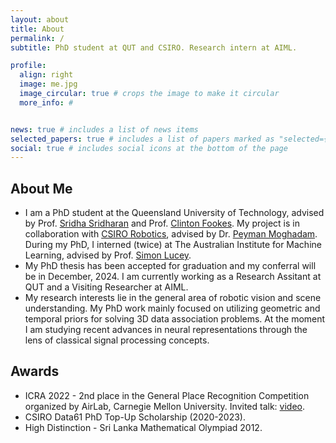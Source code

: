 ```yaml
---
layout: about
title: About
permalink: /
subtitle: PhD student at QUT and CSIRO. Research intern at AIML.

profile:
  align: right
  image: me.jpg
  image_circular: true # crops the image to make it circular
  more_info: #


news: true # includes a list of news items
selected_papers: true # includes a list of papers marked as "selected={true}"
social: true # includes social icons at the bottom of the page
---
```


<!-- Place this tag in your head or just before your close body tag. -->
<script async defer src="https://buttons.github.io/buttons.js"></script>
<link rel="stylesheet" href="https://cdnjs.cloudflare.com/ajax/libs/font-awesome/4.7.0/css/font-awesome.min.css">
<script src='https://kit.fontawesome.com/a076d05399.js' crossorigin='anonymous'></script>


## About Me
* I am a PhD student at the Queensland University of Technology, advised by Prof. [Sridha Sridharan](https://staff.qut.edu.au/staff/s.sridharan) and Prof. [Clinton Fookes](https://staff.qut.edu.au/staff/c.fookes). My project is in collaboration with [CSIRO Robotics](https://research.csiro.au/robotics/), advised by Dr. [Peyman Moghadam](https://people.csiro.au/m/p/peyman-moghadam). During my PhD, I interned (twice) at The Australian Institute for Machine Learning, advised by Prof. [Simon Lucey](https://scholar.google.com.au/citations?user=vmAe35UAAAAJ&hl=en). 
* My PhD thesis has been accepted for graduation and my conferral will be in December, 2024. I am currently working as a Research Assitant at QUT and a Visiting Researcher at AIML. 
* My research interests lie in the general area of robotic vision and scene understanding. My PhD work mainly focused on utilizing geometric and temporal priors for solving 3D data association problems. At the moment I am studying recent advances in neural representations through the lens of classical signal processing concepts. 

## Awards
* ICRA 2022 - 2nd place in the General Place Recognition Competition organized by AirLab, Carnegie Mellon University. Invited talk: <i class="fa fa-youtube-play" style="color:red"></i>  [video](https://www.youtube.com/watch?v=xpEKOyJ7OIU&t=6503s).
* CSIRO Data61 PhD Top-Up Scholarship (2020-2023).
* High Distinction - Sri Lanka Mathematical Olympiad 2012.
